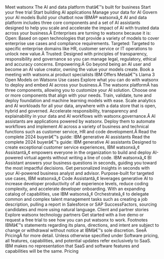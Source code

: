 ﻿Meet watsonx The AI and data platform thatâ€™s built for business Start your free trial Start building AI applications Manage your data for AI Govern your AI models Build your chatbot now IBMÂ® watsonxâ„¢ AI and data platform includes three core components and a set of AI assistants designed to help you scale and accelerate the impact of AI with trusted data across your business.Â Enterprises are turning to watsonx because it is: Open: Based on open technologies that provide a variety of models to cover enterprise use cases and compliance requirements. Targeted: Targeted to specific enterprise domains like HR, customer service or IT operations to unlock new value.Â  Trusted: Designed with principles of transparency, responsibility and governance so you can manage legal, regulatory, ethical and accuracy concerns. Empowering:Â Go beyond being an AI user and become an AI value creator, owning the value your models create. Book a meeting with watsonx.ai product specialists IBM Offers Metaâ€™s Llama 3 Open Models on Watsonx Use cases Explore what you can do with watsonx to deploy and embed AI across your business.Â  The watsonx platformÂ has three components, allowing you to customize your AI solution. Choose one or more components that align with your needs. Train, validate, tune and deploy foundation and machine learning models with ease. Scale analytics and AI workloads for all your data, anywhere with a data store that is open, hybrid and governed. Accelerate responsibility, transparency and explainability in your data and AI workflows with watsonx.governance.Â  AI assistants are applications powered by watsonx. Deploy them to automate workflows and implement AI across a variety of business and technical functions such as customer service, HR and code development.Â  Read the complete 2024 buyerâ€™s guide: IBM generative AI assistants Read the complete 2024 buyerâ€™s guide: IBM generative AI assistants Designed to create exceptional customer service experiences, IBM watsonxâ„¢ Assistantâ„¢ empowers everyone in the organization to build and deploy AI-powered virtual agents without writing a line of code. IBM watsonxâ„¢ BI Assistant answers your business questions in seconds, guiding you toward the most impactful decisions. Get personalized insights in seconds with your AI-powered business analyst and advisor. Purpose-built for targeted use cases, IBM watsonxâ„¢ Code Assistantâ„¢ leverages generative AI to increase developer productivity of all experience levels, reduce coding complexity, and accelerate developer onboarding. With an expanding catalog of capabilities, use IBM watsonxâ„¢ Orchestrateâ„¢ to delegate common and complex talent management tasks such as creating a job description, pulling a report in Salesforce or SAP SuccessFactors, sourcing candidates and more using natural language. Client and partner stories Explore watsonx technology partners Get started with a live demo or request a free trial to see how you can put watsonx to work. Footnotes IBMâ€™s statements regarding its plans, directions, and intent are subject to change or withdrawal without notice at IBMâ€™s sole discretion. SeeÂ PricingÂ for more detail. Unless otherwise specified under Software pricing, all features, capabilities, and potential updates refer exclusively to SaaS. IBM makes no representation that SaaS and software features and capabilities will be the same. Pricing
